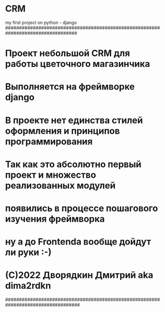# CRM
my first project on python - django
##################################################################################
#
#   Проект небольшой CRM для работы цветочного магазинчика
#   Выполняется на фреймворке django
#   В проекте нет единства стилей оформления и принципов программирования
#   Так как это абсолютно первый проект и множество реализованных модулей
#   появились в процессе пошагового изучения фреймворка
#   ну а до Frontenda вообще дойдут ли руки :-)
#
#   (С)2022 Дворядкин Дмитрий aka dima2rdkn
###################################################################################
